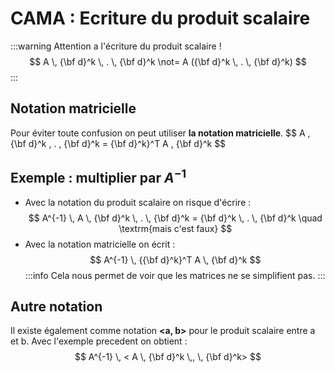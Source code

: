# CAMA : Ecriture du produit scalaire
:::warning
Attention a l'écriture du produit scalaire !
$$
A \, {\bf d}^k \, . \, {\bf d}^k  \not= A  ({\bf d}^k \, . \, {\bf d}^k)
$$
:::
## Notation matricielle
Pour éviter toute confusion on peut utiliser **la notation matricielle**.
$$
A \, {\bf d}^k \, . \, {\bf d}^k = {\bf d}^k}^T A \, {\bf d}^k
$$
## Exemple : multiplier par $A^{-1}$
* Avec la notation du produit scalaire on risque d'écrire : $$ A^{-1} \, A \, {\bf d}^k \, . \, {\bf d}^k = {\bf d}^k \, . \, {\bf d}^k \quad \textrm{mais c'est faux} $$
* Avec la notation matricielle on écrit : $$ A^{-1} \, {{\bf d}^k}^T A \, {\bf d}^k $$
:::info
Cela nous permet de voir que les matrices ne se simplifient pas.
:::
## Autre notation
Il existe également comme notation **<a, b>** pour le produit scalaire entre a et b. Avec l'exemple precedent on obtient : 
$$
A^{-1} \, < A \, {\bf d}^k \,, \, {\bf d}^k> 
$$
